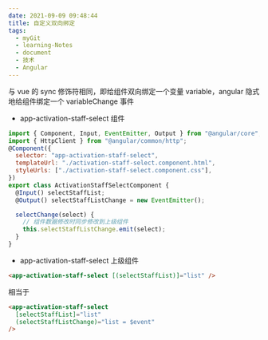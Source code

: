 ```yaml
---
date: 2021-09-09 09:48:44
title: 自定义双向绑定
tags:
  - myGit
  - learning-Notes
  - document
  - 技术
  - Angular
---
```


与 vue 的 sync 修饰符相同，即给组件双向绑定一个变量 variable，angular 隐式地给组件绑定一个 variableChange 事件

- app-activation-staff-select 组件

```js
import { Component, Input, EventEmitter, Output } from "@angular/core";
import { HttpClient } from "@angular/common/http";
@Component({
  selector: "app-activation-staff-select",
  templateUrl: "./activation-staff-select.component.html",
  styleUrls: ["./activation-staff-select.component.css"],
})
export class ActivationStaffSelectComponent {
  @Input() selectStaffList;
  @Output() selectStaffListChange = new EventEmitter();

  selectChange(select) {
    // 组件数据修改时同步修改到上级组件
    this.selectStaffListChange.emit(select);
  }
}
```

- app-activation-staff-select 上级组件

```html
<app-activation-staff-select [(selectStaffList)]="list" />
```

相当于

```html
<app-activation-staff-select
  [selectStaffList]="list"
  (selectStaffListChange)="list = $event"
/>
```
